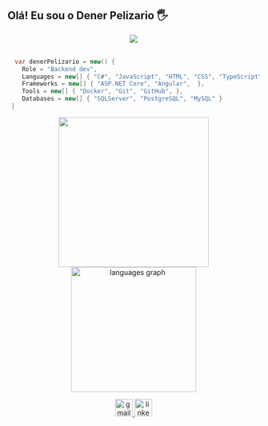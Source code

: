 ## Olá! Eu sou o Dener Pelizario 🖐️


<div align="center" style="width: 100%">
<img src="https://github.com/denervalspelizario/denervalspelizario/blob/main/typing.svg" />
<!-- Gif created with: https://github.com/denvercoder1/readme-typing-svg -->
</div>

<br/>

```csharp
  var denerPelizario = new() {
    Role = "Backend dev",
    Languages = new[] { "C#", "JavaScript", "HTML", "CSS", "TypeScript" },
    Frameworks = new[] { "ASP.NET Core", "Angular",  },
    Tools = new[] { "Docker", "Git", "GitHub", },
    Databases = new[] { "SQLServer", "PostgreSQL", "MySQL" }
 }
```
<div align="center" style="width: 100%">

<img src="https://github-readme-stats.vercel.app/api?username=denervalspelizario&show_icons=true&theme=rose_pine&hide_border" 
height="300" width="300"/>
<img   src="https://github-readme-stats.vercel.app/api/top-langs?username=denervalspelizario&hide=scss,html,css&locale=en&hide_title=false&layout=compact&langs_count=6&theme=rose_pine&hide_border=false" alt="languages graph"  height="250" width="250"/>

</div>


<div align="center" style="width: 100%">
  <a href="mailto:denervalspelizario@gmail.com" target="_blank">
    <img src="https://img.shields.io/static/v1?message=Gmail&logo=gmail&label=&color=D14836&logoColor=white&labelColor=&style=for-the-badge" height="35" alt="gmail logo"  />
  </a>
  <a href="https://www.linkedin.com/in/denervalpelizariodev/" target="_blank">
    <img src="https://img.shields.io/static/v1?message=LinkedIn&logo=linkedin&label=&color=0077B5&logoColor=white&labelColor=&style=for-the-badge" height="35" alt="linkedin logo"  />
  </a>
</div>


